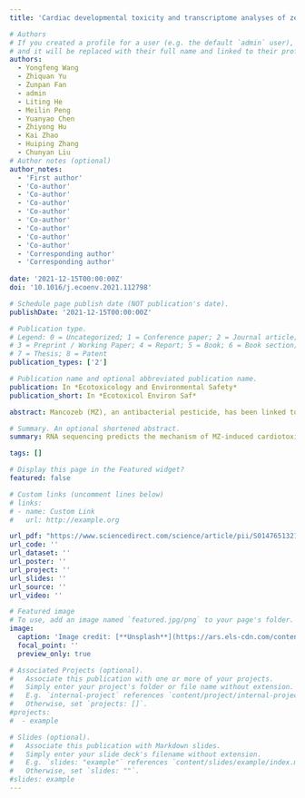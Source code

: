 ```yaml
---
title: 'Cardiac developmental toxicity and transcriptome analyses of zebrafish (Danio rerio) embryos exposed to Mancozeb'

# Authors
# If you created a profile for a user (e.g. the default `admin` user), write the username (folder name) here
# and it will be replaced with their full name and linked to their profile.
authors:
  - Yongfeng Wang
  - Zhiquan Yu 
  - Zunpan Fan
  - admin
  - Liting He
  - Meilin Peng
  - Yuanyao Chen 
  - Zhiyong Hu
  - Kai Zhao  
  - Huiping Zhang
  - Chunyan Liu  
# Author notes (optional)
author_notes:
  - 'First author'
  - 'Co-author'
  - 'Co-author' 
  - 'Co-author'
  - 'Co-author' 
  - 'Co-author'
  - 'Co-author' 
  - 'Co-author'
  - 'Co-author'   
  - 'Corresponding author'
  - 'Corresponding author'
  
date: '2021-12-15T00:00:00Z'
doi: '10.1016/j.ecoenv.2021.112798'

# Schedule page publish date (NOT publication's date).
publishDate: '2021-12-15T00:00:00Z'

# Publication type.
# Legend: 0 = Uncategorized; 1 = Conference paper; 2 = Journal article;
# 3 = Preprint / Working Paper; 4 = Report; 5 = Book; 6 = Book section;
# 7 = Thesis; 8 = Patent
publication_types: ['2']

# Publication name and optional abbreviated publication name.
publication: In *Ecotoxicology and Environmental Safety*
publication_short: In *Ecotoxicol Environ Saf*

abstract: Mancozeb (MZ), an antibacterial pesticide, has been linked to reproductive toxicity, neurotoxicity, and endocrine disruption. However, whether MZ has cardiactoxicity is unclear. In this study, the cardiotoxic effects of exposure to environment-related MZ concentrations ranging from 1.88 μM to 7.52 μM were evaluated at the larval stage of zebrafish. Transcriptome sequencing predicted the mechanism of MZ-induced cardiac developmental toxicity in zebrafish by enrichment analysis of Kyoto Encyclopedia of Genes and Genomes (KEGG) and Gene Ontology (GO). Consistent with morphological changes, the osm, pfkfb3, foxh1, stc1, and nrarpb genes may effect normal development of zebrafish heart by activating NOTCH signaling pathways, resulting in pericardial edema, myocardial fibrosis, and congestion in the heart area. Moreover, differential gene expression analysis indicated that cyp-related genes (cyp1c2 and cyp3c3) were significantly upregulated after MZ treatment, which may be related to apoptosis of myocardial cells. These results were verified by real-time quantitative RT-qPCR and acridine orange staining. Our findings suggest that MZ-mediated cardiotoxic development of zebrafish larvae may be related to the activation of Notch and apoptosis-related signaling pathways.

# Summary. An optional shortened abstract.
summary: RNA sequencing predicts the mechanism of MZ-induced cardiotoxicity in zebrafish. Transcriptomic analysis indicated the Notch signaling pathway may be related to the cardiotoxicity of zebrafish embryos. Activating AhR signaling pathway may be related to zebrafish cardiomyocyte apoptosis and cardiac malformations.

tags: []

# Display this page in the Featured widget?
featured: false

# Custom links (uncomment lines below)
# links:
# - name: Custom Link
#   url: http://example.org

url_pdf: "https://www.sciencedirect.com/science/article/pii/S0147651321009106/pdfft?md5=599b5fe3614d2a081e2b9995fce711b4&pid=1-s2.0-S0147651321009106-main.pdf"
url_code: ''
url_dataset: ''
url_poster: ''
url_project: ''
url_slides: ''
url_source: ''
url_video: ''

# Featured image
# To use, add an image named `featured.jpg/png` to your page's folder.
image:
  caption: 'Image credit: [**Unsplash**](https://ars.els-cdn.com/content/image/1-s2.0-S0147651321009106-ga1_lrg.jpg)'
  focal_point: ''
  preview_only: true

# Associated Projects (optional).
#   Associate this publication with one or more of your projects.
#   Simply enter your project's folder or file name without extension.
#   E.g. `internal-project` references `content/project/internal-project/index.md`.
#   Otherwise, set `projects: []`.
#projects:
#  - example

# Slides (optional).
#   Associate this publication with Markdown slides.
#   Simply enter your slide deck's filename without extension.
#   E.g. `slides: "example"` references `content/slides/example/index.md`.
#   Otherwise, set `slides: ""`.
#slides: example
---
```

